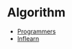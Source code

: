 # Algorithm

- [Programmers](Programmers/Level1/Practice/README.md)
- [Inflearn](Inflearn/1/01/README.md)